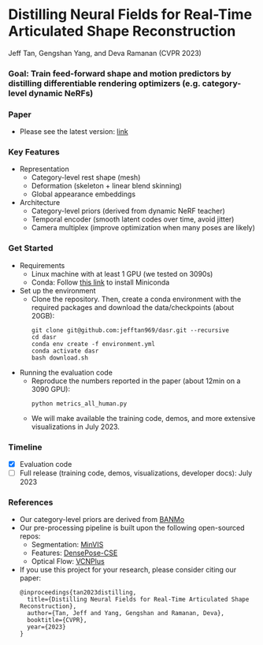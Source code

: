 # Distilling Neural Fields for Real-Time Articulated Shape Reconstruction
Jeff Tan, Gengshan Yang, and Deva Ramanan (CVPR 2023)

### Goal: Train feed-forward shape and motion predictors by distilling differentiable rendering optimizers (e.g. category-level dynamic NeRFs)

### Paper
- Please see the latest version: [link](https://jefftan969.github.io/dasr/paper.pdf)

### Key Features
- Representation
  - Category-level rest shape (mesh)
  - Deformation (skeleton + linear blend skinning)
  - Global appearance embeddings
- Architecture
  - Category-level priors (derived from dynamic NeRF teacher)
  - Temporal encoder (smooth latent codes over time, avoid jitter)
  - Camera multiplex (improve optimization when many poses are likely)

### Get Started
- Requirements
  - Linux machine with at least 1 GPU (we tested on 3090s)
  - Conda: Follow [this link](https://docs.conda.io/projects/conda/en/latest/user-guide/install/linux.html) to install Miniconda
- Set up the environment
  - Clone the repository. Then, create a conda environment with the required packages and download the data/checkpoints (about 20GB):
    ```
    git clone git@github.com:jefftan969/dasr.git --recursive
    cd dasr
    conda env create -f environment.yml
    conda activate dasr
    bash download.sh
    ```
- Running the evaluation code
  - Reproduce the numbers reported in the paper (about 12min on a 3090 GPU):
    ```
    python metrics_all_human.py
    ```
  - We will make available the training code, demos, and more extensive visualizations in July 2023.

### Timeline
- [x] Evaluation code
- [ ] Full release (training code, demos, visualizations, developer docs): July 2023

### References
- Our category-level priors are derived from [BANMo](https://github.com/facebookresearch/banmo)
- Our pre-processing pipeline is built upon the following open-sourced repos:
  - Segmentation: [MinVIS](https://github.com/NVlabs/MinVIS)
  - Features: [DensePose-CSE](https://github.com/facebookresearch/detectron2/blob/cbbc1ce26473cb2a5cc8f58e8ada9ae14cb41052/projects/DensePose/doc/DENSEPOSE_CSE.md)
  - Optical Flow: [VCNPlus](https://github.com/gengshan-y/rigidmask)
- If you use this project for your research, please consider citing our paper:
  ```
  @inproceedings{tan2023distilling,
    title={Distilling Neural Fields for Real-Time Articulated Shape Reconstruction},
    author={Tan, Jeff and Yang, Gengshan and Ramanan, Deva},
    booktitle={CVPR},
    year={2023}
  }
  ```
